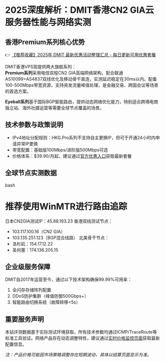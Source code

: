 # 2025深度解析：DMIT香港CN2 GIA云服务器性能与网络实测

## 香港Premium系列核心优势
👉 [【推荐收藏】2025年 DMIT 最新优惠活动整理汇总 - 每日更新可用优惠套餐](https://bit.ly/dmit_coupon)

DMIT香港VPS现提供两大旗舰系列：  
**Premium系列**采用电信双程CN2 GIA高端网络架构，配合联通AS10099+AS4837双线优化及移动骨干直连，实测延迟稳定在30ms以内。配备100-500Mbps带宽资源，支持突发流量峰值处理，是金融交易、跨国会议等场景的首选方案。

**Eyeball系列**基于国际BGP智能路由，提供动态网络优化能力，特别适合跨境电商独立站、海外社媒运营等需要全球节点覆盖的场景。

## 技术参数与政策说明
- IPv4地址分配规则：HKG.Pro系列不支持自主更换IP，但可于开通24小时内申请异常IP更换
- 带宽配置：基础版100Mbps/进阶版500Mbps可选
- 价格体系：$39.90/月起，建议通过[官方优惠入口](https://bit.ly/dmit_coupon)获取最新套餐

## 全球节点实测数据
bash
# 推荐使用WinMTR进行路由追踪
日本CN2GIA测试IP：45.88.193.23
香港双线测试节点：
- 103.117.100.16（CN2 GIA）
- 103.135.251.123（BGP混合线路）
北美骨干节点：
- 洛杉矶：154.17.12.22
- 圣何塞：174.136.205.15

## 企业级服务保障
DMIT自2017年运营至今，通过以下技术架构确保99.99%可用率：
1. 全闪存存储阵列配置
2. DDoS防护集群（峰值防御500Gbps+）
3. 智能路由切换系统（故障转移<5s）

## 重要服务声明
本站评测数据基于实际测试环境获取，所有技术参数均通过ICMP/TraceRoute等标准工具验证。网络产品存在动态调整特性，建议通过[实时价格监控页面](https://bit.ly/dmit_coupon)获取最新配置信息。

*注：产品价格可能因市场策略调整存在短期波动，具体以结算页面显示为准。*